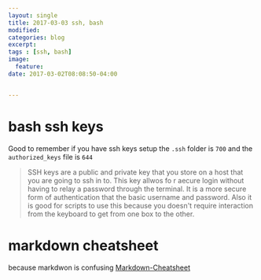 ```yaml
---
layout: single
title: 2017-03-03 ssh, bash
modified:
categories: blog
excerpt:
tags : [ssh, bash]
image:
  feature:
date: 2017-03-02T08:08:50-04:00


---
```

# bash ssh keys
Good to remember if you have ssh keys setup the `.ssh` folder is `700` and the `authorized_keys` file is `644`
> SSH keys are a public and private key that you store on a host that you are going to ssh in to.  This key allwos fo r aecure login without having to relay a password through the terminal.  It is a more secure form of authentication that the basic username and password. Also it is good for scripts to use this because you doesn't require interaction from the keyboard to get from one box to the other. 


# markdown cheatsheet
because markdwon is confusing [Markdown-Cheatsheet](https://github.com/adam-p/markdown-here/wiki/Markdown-Cheatsheet "Markdown-Cheatsheet")

